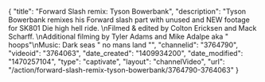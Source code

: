 {
    "title": "Forward Slash remix: Tyson Bowerbank",
    "description": "Tyson Bowerbank remixes his Forward slash part with unused and NEW footage for SK801 Die high hell ride. \nFilmed & edited by Colton Ericksen and Mack Scharff. \nAdditional filming by Tyler Adams and Mike Adalpe aka \" hoops\"\nMusic: Dark seas \" no mans land \"",
    "channelid": "3764790",
    "videoid": "3764063",
    "date_created": "1409934200",
    "date_modified": "1470257104",
    "type": "captivate",
    "layout": "channelVideo",
    "url": "\/action\/forward-slash-remix-tyson-bowerbank\/3764790-3764063"
}